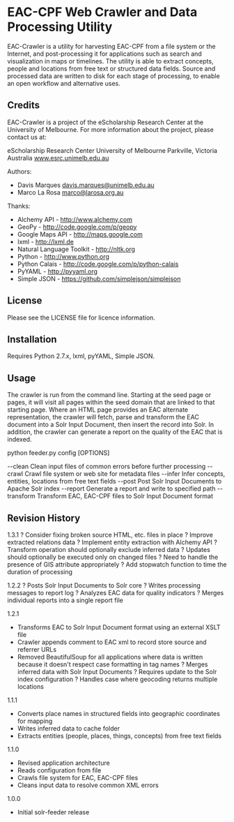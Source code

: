 EAC-CPF Web Crawler and Data Processing Utility
===============================================

EAC-Crawler is a utility for harvesting EAC-CPF from a file system or the 
Internet, and post-processing it for applications such as search and
visualization in maps or timelines. The utility is able to extract concepts, 
people and locations from free text or structured data fields. Source and 
processed data are written to disk for each stage of processing, to enable
an open workflow and alternative uses.


Credits
-------

EAC-Crawler is a project of the eScholarship Research Center at the University 
of Melbourne. For more information about the project, please contact us at:

  eScholarship Research Center
  University of Melbourne
  Parkville, Victoria
  Australia
  www.esrc.unimelb.edu.au

Authors:

 * Davis Marques <davis.marques@unimelb.edu.au>
 * Marco La Rosa <marco@larosa.org.au>
  
Thanks:

 * Alchemy API - http://www.alchemy.com
 * GeoPy - http://code.google.com/p/geopy
 * Google Maps API - http://maps.google.com
 * lxml - http://lxml.de
 * Natural Language Toolkit - http://nltk.org
 * Python - http://www.python.org
 * Python Calais - http://code.google.com/p/python-calais
 * PyYAML - http://pyyaml.org
 * Simple JSON - https://github.com/simplejson/simplejson


License
-------

Please see the LICENSE file for licence information.


Installation
------------

Requires Python 2.7.x, lxml, pyYAML, Simple JSON.


Usage
-----

The crawler is run from the command line. Starting at the seed page or pages, it 
will visit all pages within the seed domain that are linked to that starting 
page. Where an HTML page provides an EAC alternate representation, the crawler 
will fetch, parse and transform the EAC document into a Solr Input Document, 
then insert the record into Solr.  In addition, the crawler can generate a 
report on the quality of the EAC that is indexed.

  python feeder.py config [OPTIONS]
	
  --clean 	   Clean input files of common errors before further processing
  --crawl	   Crawl file system or web site for metadata files
  --infer	   Infer concepts, entities, locations from free text fields
  --post	   Post Solr Input Documents to Apache Solr index
  --report	   Generate a report and write to specified path
  --transform  Transform EAC, EAC-CPF files to Solr Input Document format


Revision History
----------------

1.3.1
? Consider fixing broken source HTML, etc. files in place
? Improve extracted relations data
? Implement entity extraction with Alchemy API
? Transform operation should optionally exclude inferred data
? Updates should optionally be executed only on changed files
? Need to handle the presence of GIS attribute appropriately
? Add stopwatch function to time the duration of processing

1.2.2
? Posts Solr Input Documents to Solr core
? Writes processing messages to report log
? Analyzes EAC data for quality indicators
? Merges individual reports into a single report file

1.2.1
- Transforms EAC to Solr Input Document format using an external XSLT file
- Crawler appends comment to EAC xml to record store source and referrer URLs
- Removed BeautifulSoup for all applications where data is written because it doesn't respect case formatting in tag names
? Merges inferred data with Solr Input Documents
? Requires update to the Solr index configuration
? Handles case where geocoding returns multiple locations

1.1.1
- Converts place names in structured fields into geographic coordinates for mapping
- Writes inferred data to cache folder
- Extracts entities (people, places, things, concepts) from free text fields

1.1.0
- Revised application architecture
- Reads configuration from file
- Crawls file system for EAC, EAC-CPF files
- Cleans input data to resolve common XML errors

1.0.0
- Initial solr-feeder release
